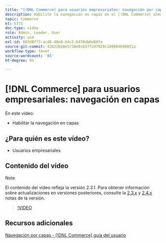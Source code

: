 ```yaml
---
title: "[!DNL Commerce] para usuarios empresariales: navegación por capas"
description: Habilite la navegación en capas en el [!DNL Commerce] almacene para que los clientes puedan encontrar productos de forma fácil y rápida.
topic: Commerce
kt: 5775
doc-type: video
role: Admin, Leader, User
activity: use
exl-id: 683d8f73-acd6-48e8-b4c3-b478db6e88fa
source-git-commit: 42622b18e5738e8cb57f247029c189884698851a
workflow-type: tm+mt
source-wordcount: '85'
ht-degree: 0%

---
```


# [!DNL Commerce] para usuarios empresariales: navegación en capas

En este vídeo:

- Habilitar la navegación en capas

## ¿Para quién es este vídeo?

- Usuarios empresariales

## Contenido del vídeo

>[!NOTE]
>
>El contenido del vídeo refleja la versión 2.3.1. Para obtener información sobre actualizaciones en versiones posteriores, consulte la [ 2.3.x](https://devdocs.magento.com/guides/v2.3/release-notes/bk-release-notes.html) y [2.4.x](https://devdocs.magento.com/guides/v2.4/release-notes/bk-release-notes.html) notas de la versión.

>[!VIDEO](https://video.tv.adobe.com/v/36186?quality=12&learn=on)

## Recursos adicionales

[Navegación por capas - [!DNL Commerce] guía del usuario](https://docs.magento.com/user-guide/catalog/navigation-layered.html)
